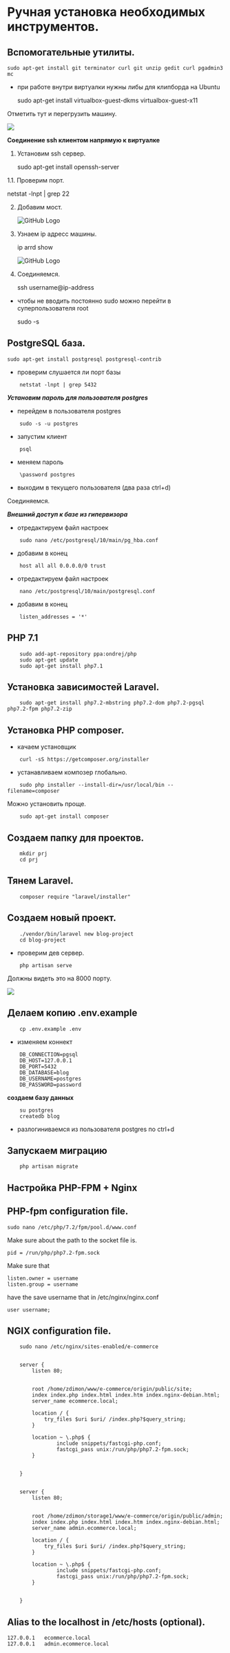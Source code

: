 # Ручная установка необходимых инструментов.

## Вспомогательные утилиты.

    sudo apt-get install git terminator curl git unzip gedit curl pgadmin3 mc

- при работе внутри виртуалки нужны либы для клипборда на Ubuntu

    sudo apt-get install virtualbox-guest-dkms virtualbox-guest-x11
    
Отметить тут и перегрузить машину.

![](images/clipboard.png)

**Соединение ssh клиентом напрямую к виртуалке**

1. Установим ssh сервер.

    sudo apt-get install openssh-server
    
1.1. Проверим порт.
   
   netstat -lnpt | grep 22
    
2. Добавим мост.

    ![GitHub Logo](images/1.png)
  
3. Узнаем ip адресс машины.

    ip arrd show

    ![GitHub Logo](images/2.png)      
  
4. Соединяемся.

    ssh username@ip-address  
    
- чтобы не вводить постоянно sudo можно перейти в суперпользователя root

    sudo -s
    
    
## PostgreSQL база.

    sudo apt-get install postgresql postgresql-contrib
    
- проверим слушается ли порт базы

```
    netstat -lnpt | grep 5432
```
   
***Установим пароль для пользователя postgres***

- перейдем в пользователя postgres  

```
    sudo -s -u postgres
```

- запустим клиент   

```
    psql
```

- меняем пароль 

```
    \password postgres
```
    
- выходим в текущего пользователя (два раза ctrl+d)  

Соединяемся.

[](images/3.png)  

***Внешний доступ к базе из гипервизора***

- отредактируем файл настроек 

```
    sudo nano /etc/postgresql/10/main/pg_hba.conf
```

- добавим в конец

```
    host all all 0.0.0.0/0 trust
```

- отредактируем файл настроек 

```
    nano /etc/postgresql/10/main/postgresql.conf
```
    
- добавим в конец

```
    listen_addresses = '*'
```

## PHP 7.1

```
    sudo add-apt-repository ppa:ondrej/php
    sudo apt-get update
    sudo apt-get install php7.1
```
    
## Установка зависимостей Laravel.

```
    sudo apt-get install php7.2-mbstring php7.2-dom php7.2-pgsql php7.2-fpm php7.2-zip
```

## Установка PHP composer.

- качаем установщик

```
    curl -sS https://getcomposer.org/installer
```  

- устанавливаем композер глобально.

```
    sudo php installer --install-dir=/usr/local/bin --filename=composer
```
    
Можно установить проще.

```
    sudo apt-get install composer
```
    
## Создаем папку для проектов.

```
    mkdir prj
    cd prj
```

## Тянем Laravel. 

```
    composer require "laravel/installer"
```

## Создаем новый проект.

```
    ./vendor/bin/laravel new blog-project
    cd blog-project
```
  
- проверим дев сервер.

```
    php artisan serve
```
 
Должны видеть это на 8000 порту.

![](image/1/4.png)    
    
    
## Делаем копию .env.example

```
    cp .env.example .env
```    
    
- изменяем коннект

```
    DB_CONNECTION=pgsql
    DB_HOST=127.0.0.1
    DB_PORT=5432
    DB_DATABASE=blog
    DB_USERNAME=postgres
    DB_PASSWORD=password
```

**создаем базу данных**

```
    su postgres
    createdb blog
```
    
- разлогиниваемся из пользователя postgres по ctrl+d
        
## Запускаем миграцию

```
    php artisan migrate
```    
    
## Настройка PHP-FPM + Nginx
    
## PHP-fpm configuration file.    

    sudo nano /etc/php/7.2/fpm/pool.d/www.conf
    
Make sure about the path to the socket file is.

    pid = /run/php/php7.2-fpm.sock
    
    
Make sure that 

    listen.owner = username
    listen.group = username
    
have the save username that in /etc/nginx/nginx.conf

    user username;
    
    
    
    
## NGIX configuration file.


```
    sudo nano /etc/nginx/sites-enabled/e-commerce
       
        
    server {
        listen 80;
        

        root /home/zdimon/www/e-commerce/origin/public/site;
        index index.php index.html index.htm index.nginx-debian.html;
        server_name ecommerce.local;

        location / {
            try_files $uri $uri/ /index.php?$query_string;
        }

        location ~ \.php$ {
                include snippets/fastcgi-php.conf;
                fastcgi_pass unix:/run/php/php7.2-fpm.sock;
        }        
        
        
    }
    
    
    server {
        listen 80;
        

        root /home/zdimon/storage1/www/e-commerce/origin/public/admin;
        index index.php index.html index.htm index.nginx-debian.html;
        server_name admin.ecommerce.local;

        location / {
            try_files $uri $uri/ /index.php?$query_string;
        }
        
        location ~ \.php$ {
                include snippets/fastcgi-php.conf;
                fastcgi_pass unix:/run/php/php7.2-fpm.sock;
        }  

        
    }
```    
    
## Alias to the localhost in /etc/hosts (optional).

    
    127.0.0.1	ecommerce.local
    127.0.0.1	admin.ecommerce.local
    
 
